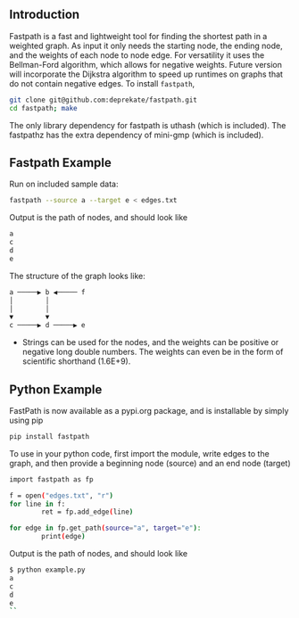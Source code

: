 Introduction
------------

Fastpath is a fast and lightweight tool for finding the shortest path in a weighted
graph.  As input it only needs the starting node, the ending node, and the weights
of each node to node edge.  For versatility it uses the Bellman-Ford algorithm, which
allows for negative weights.  Future version will incorporate the Dijkstra algorithm
to speed up runtimes on graphs that do not contain negative edges.
To install `fastpath`,
```sh
git clone git@github.com:deprekate/fastpath.git
cd fastpath; make
```
The only library dependency for fastpath is uthash (which is included).
The fastpathz has the extra dependency of mini-gmp (which is included).

Fastpath Example
--------------

Run on included sample data:
```sh
fastpath --source a --target e < edges.txt 
```
Output is the path of nodes, and should look like
```sh
a
c
d
e
```

The structure of the graph looks like:

```sh
a ─────▶ b ◀───── f
│        │
│        │
▼        ▼
c ─────▶ d ─────▶ e
```

* Strings can be used for the nodes, and the weights can be positive or negative long double 
  numbers. The weights can even be in the form of scientific shorthand (1.6E+9).


Python Example
--------------

FastPath is now available as a pypi.org package, and is installable by simply using pip
```sh
pip install fastpath 
```

To use in your python code, first import the module, write edges to the graph, and then provide a beginning node (source) and an end node (target)
```sh
import fastpath as fp

f = open("edges.txt", "r")
for line in f:
        ret = fp.add_edge(line)

for edge in fp.get_path(source="a", target="e"):
        print(edge)
```

Output is the path of nodes, and should look like
```sh
$ python example.py 
a
c
d
e
``
